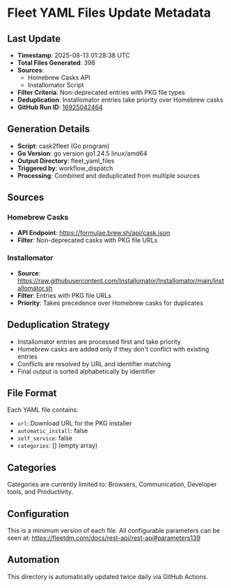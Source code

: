 # Fleet YAML Files Update Metadata

## Last Update
- **Timestamp**: 2025-08-13 01:28:38 UTC
- **Total Files Generated**: 398
- **Sources**: 
  - Homebrew Casks API
  - Installomator Script
- **Filter Criteria**: Non-deprecated entries with PKG file types
- **Deduplication**: Installomator entries take priority over Homebrew casks
- **GitHub Run ID**: [16925042464](https://github.com/allenhouchins/cask2fleet/actions/runs/16925042464)

## Generation Details
- **Script**: cask2fleet (Go program)
- **Go Version**: go version go1.24.5 linux/amd64
- **Output Directory**: fleet_yaml_files
- **Triggered by**: workflow_dispatch
- **Processing**: Combined and deduplicated from multiple sources

## Sources

### Homebrew Casks
- **API Endpoint**: https://formulae.brew.sh/api/cask.json
- **Filter**: Non-deprecated casks with PKG file URLs

### Installomator
- **Source**: https://raw.githubusercontent.com/Installomator/Installomator/main/Installomator.sh
- **Filter**: Entries with PKG file URLs
- **Priority**: Takes precedence over Homebrew casks for duplicates

## Deduplication Strategy
- Installomator entries are processed first and take priority
- Homebrew casks are added only if they don't conflict with existing entries
- Conflicts are resolved by URL and identifier matching
- Final output is sorted alphabetically by identifier

## File Format
Each YAML file contains:
- `url`: Download URL for the PKG installer
- `automatic_install`: false
- `self_service`: false  
- `categories`: [] (empty array)

## Categories
Categories are currently limited to: Browsers, Communication, Developer tools, and Productivity.

## Configuration
This is a minimum version of each file. All configurable parameters can be seen at:
https://fleetdm.com/docs/rest-api/rest-api#parameters139

## Automation
This directory is automatically updated twice daily via GitHub Actions.

